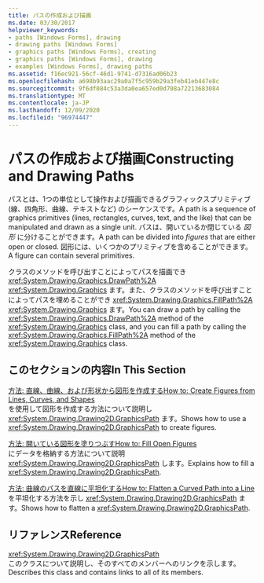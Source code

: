 ```yaml
---
title: パスの作成および描画
ms.date: 03/30/2017
helpviewer_keywords:
- paths [Windows Forms], drawing
- drawing paths [Windows Forms]
- graphics paths [Windows Forms], creating
- graphics paths [Windows Forms], drawing
- examples [Windows Forms], drawing paths
ms.assetid: f16ec921-56cf-46d1-9741-d7316ad06b23
ms.openlocfilehash: a698b93aac29a0a7f5c959b29a3feb41eb447e8c
ms.sourcegitcommit: 9f6df084c53a3da0ea657ed0d708a72213683084
ms.translationtype: MT
ms.contentlocale: ja-JP
ms.lasthandoff: 12/09/2020
ms.locfileid: "96974447"
---
```

# <a name="constructing-and-drawing-paths"></a><span data-ttu-id="0562d-102">パスの作成および描画</span><span class="sxs-lookup"><span data-stu-id="0562d-102">Constructing and Drawing Paths</span></span>
<span data-ttu-id="0562d-103">パスとは、1つの単位として操作および描画できるグラフィックスプリミティブ (線、四角形、曲線、テキストなど) のシーケンスです。</span><span class="sxs-lookup"><span data-stu-id="0562d-103">A path is a sequence of graphics primitives (lines, rectangles, curves, text, and the like) that can be manipulated and drawn as a single unit.</span></span> <span data-ttu-id="0562d-104">パスは、開いているか閉じている *図形* に分けることができます。</span><span class="sxs-lookup"><span data-stu-id="0562d-104">A path can be divided into *figures* that are either open or closed.</span></span> <span data-ttu-id="0562d-105">図形には、いくつかのプリミティブを含めることができます。</span><span class="sxs-lookup"><span data-stu-id="0562d-105">A figure can contain several primitives.</span></span>  
  
 <span data-ttu-id="0562d-106">クラスのメソッドを呼び出すことによってパスを描画でき <xref:System.Drawing.Graphics.DrawPath%2A> <xref:System.Drawing.Graphics> ます。また、クラスのメソッドを呼び出すことによってパスを埋めることができ <xref:System.Drawing.Graphics.FillPath%2A> <xref:System.Drawing.Graphics> ます。</span><span class="sxs-lookup"><span data-stu-id="0562d-106">You can draw a path by calling the <xref:System.Drawing.Graphics.DrawPath%2A> method of the <xref:System.Drawing.Graphics> class, and you can fill a path by calling the <xref:System.Drawing.Graphics.FillPath%2A> method of the <xref:System.Drawing.Graphics> class.</span></span>  
  
## <a name="in-this-section"></a><span data-ttu-id="0562d-107">このセクションの内容</span><span class="sxs-lookup"><span data-stu-id="0562d-107">In This Section</span></span>  
 [<span data-ttu-id="0562d-108">方法: 直線、曲線、および形状から図形を作成する</span><span class="sxs-lookup"><span data-stu-id="0562d-108">How to: Create Figures from Lines, Curves, and Shapes</span></span>](how-to-create-figures-from-lines-curves-and-shapes.md)  
 <span data-ttu-id="0562d-109">を使用して図形を作成する方法について説明し <xref:System.Drawing.Drawing2D.GraphicsPath> ます。</span><span class="sxs-lookup"><span data-stu-id="0562d-109">Shows how to use a <xref:System.Drawing.Drawing2D.GraphicsPath> to create figures.</span></span>  
  
 [<span data-ttu-id="0562d-110">方法: 開いている図形を塗りつぶす</span><span class="sxs-lookup"><span data-stu-id="0562d-110">How to: Fill Open Figures</span></span>](how-to-fill-open-figures.md)  
 <span data-ttu-id="0562d-111">にデータを格納する方法について説明 <xref:System.Drawing.Drawing2D.GraphicsPath> します。</span><span class="sxs-lookup"><span data-stu-id="0562d-111">Explains how to fill a <xref:System.Drawing.Drawing2D.GraphicsPath>.</span></span>  
  
 [<span data-ttu-id="0562d-112">方法: 曲線のパスを直線に平坦化する</span><span class="sxs-lookup"><span data-stu-id="0562d-112">How to: Flatten a Curved Path into a Line</span></span>](how-to-flatten-a-curved-path-into-a-line.md)  
 <span data-ttu-id="0562d-113">を平坦化する方法を示し <xref:System.Drawing.Drawing2D.GraphicsPath> ます。</span><span class="sxs-lookup"><span data-stu-id="0562d-113">Shows how to flatten a <xref:System.Drawing.Drawing2D.GraphicsPath>.</span></span>  
  
## <a name="reference"></a><span data-ttu-id="0562d-114">リファレンス</span><span class="sxs-lookup"><span data-stu-id="0562d-114">Reference</span></span>  
 <xref:System.Drawing.Drawing2D.GraphicsPath>  
 <span data-ttu-id="0562d-115">このクラスについて説明し、そのすべてのメンバーへのリンクを示します。</span><span class="sxs-lookup"><span data-stu-id="0562d-115">Describes this class and contains links to all of its members.</span></span>
